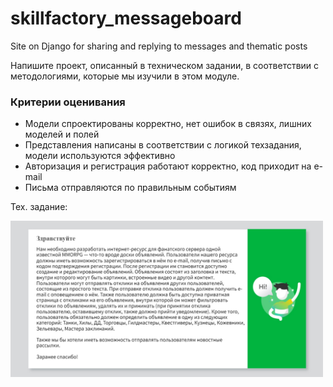 # skillfactory_messageboard
Site on Django for sharing and replying to messages and thematic posts


Напишите проект, описанный в техническом задании, в соответствии с методологиями, которые мы изучили в этом модуле.

### Критерии оценивания

* Модели спроектированы корректно, нет ошибок в связях, лишних моделей и полей 
* Представления написаны в соответствии с логикой техзадания, модели используются эффективно 
* Авторизация и регистрация работают корректно, код приходит на e-mail 
* Письма отправляются по правильным событиям

Тех. задание:

<img src="https://github.com/juliakarabasova/skillfactory_messageboard/blob/main/ТЗ.jpg" width="500" height="250">